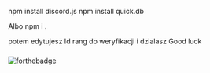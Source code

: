npm install discord.js
npm install quick.db

Albo npm i .


potem edytujesz Id rang do weryfikacji i dzialasz Good luck
###



[![forthebadge](https://forthebadge.com/images/badges/works-on-my-machine.svg)](https://szpadel.xyz)
